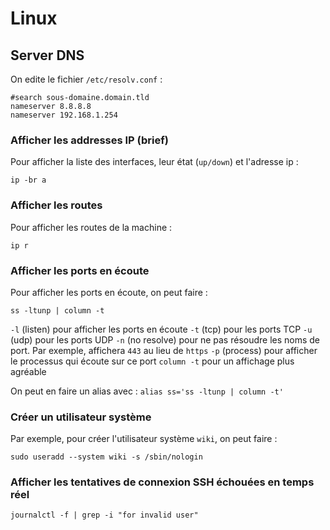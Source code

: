 # Linux

## Server DNS
On edite le fichier `/etc/resolv.conf` :

```text
#search sous-domaine.domain.tld
nameserver 8.8.8.8
nameserver 192.168.1.254
```

### Afficher les addresses IP (brief)
Pour afficher la liste des interfaces, leur état (`up/down`) et l'adresse ip :
```
ip -br a
```

### Afficher les routes
Pour afficher les routes de la machine :
```
ip r
```

### Afficher les ports en écoute
Pour afficher les ports en écoute, on peut faire :
```
ss -ltunp | column -t
```
`-l` (listen) pour afficher les ports en écoute
`-t` (tcp) pour les ports TCP
`-u` (udp) pour les ports UDP
`-n` (no resolve) pour ne pas résoudre les noms de port. Par exemple, affichera `443` au lieu de `https`
`-p` (process) pour afficher le processus qui écoute sur ce port
`column -t` pour un affichage plus agréable

On peut en faire un alias avec : `alias ss='ss -ltunp | column -t'`

### Créer un utilisateur système
Par exemple, pour créer l'utilisateur système `wiki`, on peut faire :
```
sudo useradd --system wiki -s /sbin/nologin
```

### Afficher les tentatives de connexion SSH échouées en temps réel
```
journalctl -f | grep -i "for invalid user"
```
